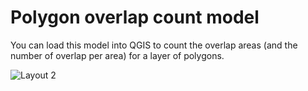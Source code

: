 # Polygon overlap count model

You can load this model into QGIS to count the overlap areas (and the number of overlap per area) for a layer of polygons. 

![Layout 2](https://user-images.githubusercontent.com/128744795/227588061-7ae544e0-b941-451b-838a-0287ab32e33e.png)

